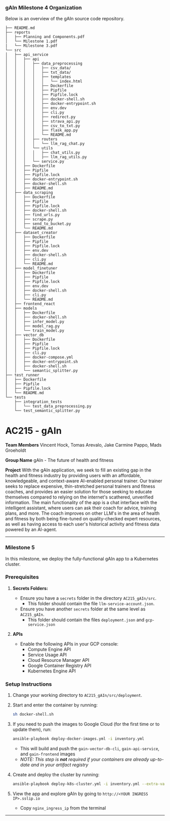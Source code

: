 ### gAIn Milestone 4 Organization

Below is an overview of the gAIn source code repository.

```
├── README.md
├── reports
│   ├── Planning and Components.pdf
│   └── Milestone 1.pdf
|   └── Milestone 3.pdf
└── src
│   ├── api_service
│   │   ├── api
│   │   │   ├── data_preprocessing
│   │   │   │   ├── csv_data/
│   │   │   │   ├── txt_data/
│   │   │   │   ├── templates
│   │   │   │   │   └── index.html
│   │   │   │   ├── Dockerfile
│   │   │   │   ├── Pipfile
│   │   │   │   ├── Pipfile.lock
│   │   │   │   ├── docker-shell.sh
│   │   │   │   ├── docker-entrypoint.sh
│   │   │   │   ├── env.dev
│   │   │   │   ├── cli.py
│   │   │   │   ├── redirect.py
│   │   │   │   ├── strava_api.py
│   │   │   │   ├── csv_to_txt.py
│   │   │   │   ├── flask_app.py
│   │   │   │   └── README.md
│   │   │   ├── routers
│   │   │   │   └── llm_rag_chat.py
│   │   │   └── utils
│   │   │   │   ├── chat_utils.py
│   │   │   │   ├── llm_rag_utils.py
│   │   │   └── service.py
│   │   ├── Dockerfile
│   │   ├── Pipfile
│   │   ├── Pipfile.lock
│   │   ├── docker-entrypoint.sh
│   │   ├── docker-shell.sh
│   │   ├── README.md
│   ├── data_scraping
│   │   ├── Dockerfile
│   │   ├── Pipfile
│   │   ├── Pipfile.lock
│   │   ├── docker-shell.sh
│   │   ├── find_urls.py
│   │   ├── scrape.py
│   │   ├── send_to_bucket.py
│   │   └── README.md
│   ├── dataset_creator
│   │   ├── Dockerfile
│   │   ├── Pipfile
│   │   ├── Pipfile.lock
│   │   ├── env.dev
│   │   ├── docker-shell.sh
│   │   ├── cli.py
│   │   └── README.md
│   ├── model_finetuner
│   │   ├── Dockerfile
│   │   ├── Pipfile
│   │   ├── Pipfile.lock
│   │   ├── env.dev
│   │   ├── docker-shell.sh
│   │   ├── cli.py
│   │   └── README.md
│   ├── frontend_react
│   ├── models
│   │   ├── Dockerfile
│   │   ├── docker-shell.sh
│   │   ├── infer_model.py
│   │   ├── model_rag.py
│   │   └── train_model.py
│   ├── vector_db
│   │   ├── Dockerfile
│   │   ├── Pipfile
│   │   ├── Pipfile.lock
│   │   ├── cli.py
│   │   ├── docker-compose.yml
│   │   ├── docker-entrypoint.sh
│   │   ├── docker-shell.sh
│   │   └── semantic_splitter.py
├── test_runner
│   ├── Dockerfile
│   ├── Pipfile
│   ├── Pipfile.lock
│   └── README.md
└── tests
    ├── integration_tests
    │   └── test_data_preprocessing.py
    └── test_semantic_splitter.py
```

# AC215 - gAIn

**Team Members**
Vincent Hock, Tomas Arevalo, Jake Carmine Pappo, Mads Groeholdt

**Group Name**
gAIn - The future of health and fitness

**Project**
With the gAIn application, we seek to fill an existing gap in the health and fitness industry by providing users with an affordable, knowledgeable, and context-aware AI-enabled personal trainer. Our trainer seeks to replace expensive, thin-stretched personal trainers and fitness coaches, and provides an easier solution for those seeking to educate themselves compared to relying on the internet's scathered, unverified information. The main functionality of the app is a chat interface with the intelligent assistant, where users can ask their coach for advice, training plans, and more. The coach improves on other LLM's in the area of health and fitness by both being fine-tuned on quality-checked expert resources, as well as having access to each user's historical activity and fitness data powered by an AI-agent.

---

### Milestone 5
In this milestone, we deploy the fully-functional gAIn app to a Kubernetes cluster.

### Prerequisites

1. **Secrets Folders:**
   - Ensure you have a `secrets` folder in the directory `AC215_gAIn/src`.
       - This folder should contain the file `llm-service-account.json`.
   - Ensure you have another `secrets` folder at the same level as `AC215_gAIn`.
       - This folder should contain the files `deployment.json` and `gcp-service.json`

2. **APIs**
   - Enable the following APIs in your GCP console:
       - Compute Engine API
       - Service Usage API
       - Cloud Resource Manager API
       - Google Container Registry API
       - Kubernetes Engine API

### Setup Instructions

1. Change your working directory to `AC215_gAIn/src/deployment`.

2. Start and enter the container by running:
   ```bash
   sh docker-shell.sh
   ```

3. If you need to push the images to Google Cloud (for the first time or to update them), run:
   ```bash
   ansible-playbook deploy-docker-images.yml -i inventory.yml
   ```
   - This will build and push the `gain-vector-db-cli`, `gain-api-service`, and `gain-frontend` images
   - *NOTE: This step is **not** required if your containers are already up-to-date and in your artifact registry*

4. Create and deploy the cluster by running:
   ```bash
   ansible-playbook deploy-k8s-cluster.yml -i inventory.yml --extra-vars cluster_state=present
   ```

5. View the app and explore gAIn by going to `http://<YOUR INGRESS IP>.sslip.io`
   - Copy `nginx_ingress_ip` from the terminal

---
